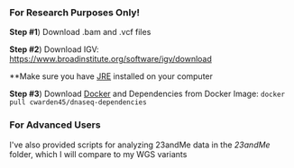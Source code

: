 ### For Research Purposes Only! ###

**Step #1**) Download .bam and .vcf files

**Step #2**) Download IGV: https://www.broadinstitute.org/software/igv/download

**Make sure you have [JRE](http://www.oracle.com/technetwork/java/javase/downloads/jre8-downloads-2133155.html) installed on your computer

**Step #3**) Download [Docker](https://docs.docker.com/engine/installation/) and Dependencies from Docker Image: `docker pull cwarden45/dnaseq-dependencies`


### For Advanced Users ###

I've also provided scripts for analyzing 23andMe data in the *23andMe* folder, which I will compare to my WGS variants
